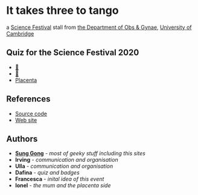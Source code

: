 # It takes three to tango

a [Science Festival](https://www.sciencefestival.cam.ac.uk/) stall from [the Department of Obs & Gynae](https://www.obgyn.cam.ac.uk/), [University of Cambridge](https://www.cam.ac.uk/)

## Quiz for the Science Festival 2020
* [:woman:](https://sung.github.io/CamObsGynCSF2020/pregnancy_myth.html)
* [:baby:](https://sung.github.io/CamObsGynCSF2020/baby_scan.html)
* [Placenta]()


## References
* [Source code](https://github.com/sung/CamObsGynCSF2020)
* [Web site](https://sung.github.io/CamObsGynCSF2020)

## Authors
* **[Sung Gong](https://sung.github.io)** - *most of geeky stuff including this sites* 
* **Irving** - *communication and organisation*
* **Ulla** - *communication and organisation*
* **Dafina** - *quiz and badges*
* **Francesca** - *inital idea of this event*
* **Ionel** - *the mum and the placenta side*
